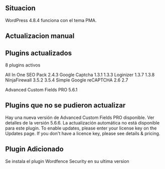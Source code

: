 ## Situacion
WordPress 4.8.4 funciona con el tema PMA.

## Actualizacion manual

## Plugins actualizados
8 plugins activos

All In One SEO Pack 2.4.3
Google Captcha 1.3.1 1.3.3
Loginizer 1.3.7 1.3.8 
NinjaFirewall 3.5.2 3.5.4
Simple Google reCAPTCHA 2.6 2.7

Advanced Custom Fields PRO 5.6.1

## Plugins que no se pudieron actualizar

Hay una nueva versión de Advanced Custom Fields PRO disponible. Ver detalles de la versión 5.6.6. La actualización automática no está disponible para este plugin.
To enable updates, please enter your license key on the Updates page. If you don't have a licence key, please see details & pricing.

## Plugin Adicionado
Se instala el plugin Wordfence Security en su ultima version
